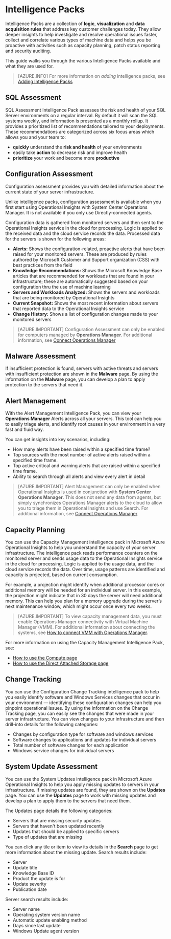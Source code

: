 <properties 
	pageTitle="Operational Insights Intelligence Packs" 
	description="Operational Insights is an analysis service that enables IT administrators to gain deep insight across on-premises and cloud environments. It enables you to interact with real-time and historical machine data to rapidly develop custom insights, and provides Microsoft and community-developed patterns for analyzing data." 
	services="operational-insights" 
	documentationCenter="n/a" 
	authors="bandersmsft" 
	manager="jwhit" 
	editor=""/>

<tags 
	ms.service="operational-insights" 
	ms.workload="operational-insights" 
	ms.tgt_pltfrm="NA" 
	ms.devlang="NA" 
	ms.topic="article" 
	ms.date="02/20/2015" 
	ms.author="alfran"/>

# Intelligence Packs

Intelligence Packs are a collection of **logic**, **visualization** and **data acquisition rules** that address key customer challenges today. They allow deeper insights to help investigate and resolve operational issues faster, collect and correlate various types of machine data and helps you be proactive with activities such as capacity planning, patch status reporting and security auditing.

This guide walks you through the various Intelligence Packs available and what they are used for.

>[AZURE.INFO] For more information on *adding* intelligence packs, see [Adding Intelligence Packs](../operational-insights-add-intelligence-pack.md)

## SQL Assessment

SQL Assessment Intelligence Pack assesses the risk and health of your SQL Server environments on a regular interval. By default it will scan the SQL systems weekly, and information is presented as a monthly rollup. It provides a prioritized list of recommendations tailored to your deployments. These recommendations are categorized across six focus areas which allows you and your team to:

- **quickly** understand the **risk and health** of your environments
- easily take **action** to decrease risk and improve health
- **prioritize** your work and become more **productive**


## Configuration Assessment

Configuration assessment provides you with detailed information about the current state of your server infrastructure. 

Unlike intelligence packs, configuration assessment is available when you first start using Operational Insights with System Center Operations Manager. It is not available if you only use Directly-connected agents.

Configuration data is gathered from monitored servers and then sent to the Operational Insights service in the cloud for processing. Logic is applied to the received data and the cloud service records the data. Processed data for the servers is shown for the following areas:

- **Alerts:** Shows the configuration-related, proactive alerts that have been raised for your monitored servers. These are produced by rules authored by Microsoft Customer and Support organization (CSS) with best practices from the field
- **Knowledge Recommendations:** Shows the Microsoft Knowledge Base articles that are recommended for workloads that are found in your infrastructure; these are automatically suggested based on your configuration thru the use of machine learning 
- **Servers and Workloads Analyzed:** Shows the servers and workloads that are being monitored by Operational Insights
- **Current Snapshot:** Shows the most recent information about servers that reported data to the Operational Insights service
- **Change History:** Shows a list of configuration changes made to your monitored servers

> [AZURE.IMPORTANT] Configuration Assessment can only be enabled for computers managed by **Operations Manager**.  For additional information, see [Connect Operations Manager](../operational-insights-connect-scom.md)
## Malware Assessment

If insufficient protection is found, servers with active threats and servers with insufficient protection are shown in the **Malware**  page. By using the information on the **Malware** page, you can develop a plan to apply protection to the servers that need it.

## Alert Management

With the Alert Management Intelligence Pack, you can view your **Operations Manager** Alerts across all your servers. This tool can help you to easily triage alerts, and identify root causes in your environment in a very fast and fluid way.

You can get insights into key scenarios, including:

- How many alerts have been raised within a specified time frame?
- Top sources with the most number of active alerts raised within a specified time frame.
- Top active critical and warning alerts that are raised within a specified time frame.
- Ability to search through all alerts and view every alert in detail

> [AZURE.IMPORTANT] Alert Management can only be enabled when Operational Insights is used in conjunction with **System Center Operations Manager**. This does not send any data from agents, but simply synchronizes Operations Manager alerts to the cloud to allow you to triage them in Operational Insights and use Search. For additional information, see [Connect Operations Manager](../operational-insights-connect-scom)


## Capacity Planning

You can use the Capacity Management intelligence pack in Microsoft Azure Operational Insights to help you understand the capacity of your server infrastructure. The intelligence pack reads performance counters on the monitored server and sends usage data to the Operational Insights service in the cloud for processing. Logic is applied to the usage data, and the cloud service records the data. Over time, usage patterns are identified and capacity is projected, based on current consumption.

For example, a projection might identify when additional processor cores or additional memory will be needed for an individual server. In this example, the projection might indicate that in 30 days the server will need additional memory. This can help you plan for a memory upgrade during the server’s next maintenance window, which might occur once every two weeks.

>[AZURE.IMPORTANT] To view capacity management data, you must enable Operations Manager connectivity with Virtual Machine Manager (VMM). For additional information about connecting the systems, see [How to connect VMM with Operations Manager](https://technet.microsoft.com/library/hh882396.aspx).

For more information on using the Capacity Management Intelligence Pack, see:

- [How to use the Compute page](https://msdn.microsoft.com/library/azure/dn873965.aspx)
- [How to use the Direct Attached Storage page](https://msdn.microsoft.com/library/azure/dn873954.aspx) 


## Change Tracking

You can use the Configuration Change Tracking intelligence pack to help you easily identify software and Windows Services changes that occur in your environment — identifying these configuration changes can help you pinpoint operational issues. By using the information on the Change Tracking page, you can easily see the changes that were made in your server infrastructure. You can view changes to your infrastructure and then drill-into details for the following categories:

- Changes by configuration type for software and windows services
- Software changes to applications and updates for individual servers
- Total number of software changes for each application
- Windows service changes for individual servers


## System Update Assessment

You can use the System Updates intelligence pack in Microsoft Azure Operational Insights to help you apply missing updates to servers in your infrastructure. If missing updates are found, they are shown on the **Updates** page. You can use the **Updates** page to work with missing updates and develop a plan to apply them to the servers that need them.

The Updates page details the following categories:

- Servers that are missing security updates
- Servers that haven't been updated recently
- Updates that should be applied to specific servers
- Type of updates that are missing

You can click any tile or item to view its details in the **Search** page to get more information about the missing update.  Search results include:

- Server
- Update title
- Knowledge Base ID
- Product the update is for
- Update severity
- Publication date

Server search results include:

- Server name
- Operating system version name
- Automatic update enabling method
- Days since last update
- Windows Update agent version






